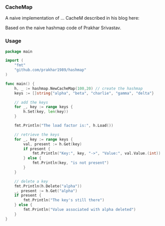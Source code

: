 ### CacheMap

A naive implementation of  ... CacheM described in his blog here:

Based on the naive hashmap code of Prakhar Srivastav.

### Usage

```go
package main

import (
    "fmt"
    "github.com/prakhar1989/hashmap"
)

func main() {
    h, _ := hashmap.NewCacheMap(100,20) // create the hashmap
    keys := []string{"alpha", "beta", "charlie", "gamma", "delta"}

    // add the keys
    for _, key := range keys {
        h.Set(key, len(key))
    }

    fmt.Println("The load factor is:", h.Load())

    // retrieve the keys
    for _, key := range keys {
        val, present := h.Get(key)
        if present {
            fmt.Println("Key:", key, "->", "Value:", val.Value.(int))
        } else {
            fmt.Println(key, "is not present")
        }
    }

    // delete a key
    fmt.Println(h.Delete("alpha"))
    _, present := h.Get("alpha")
    if present {
        fmt.Println("The key's still there")
    } else {
        fmt.Println("Value associated with alpha deleted")
    }
}
```
